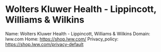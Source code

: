 
# Wolters Kluwer Health - Lippincott, Williams & Wilkins

Name: Wolters Kluwer Health - Lippincott, Williams & Wilkins
Domain: lww.com
Home: https://shop.lww.com/
Privacy_policy: https://shop.lww.com/privacy-default
